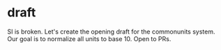 # draft
SI is broken. Let's create the opening draft for the commonunits system. Our goal is to normalize all units to base 10. Open to PRs.
